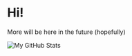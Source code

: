 # Hi!
More will be here in the future (hopefully)

![My GitHub Stats](https://github-readme-stats.vercel.app/api?username=Nv7-Github&show_icons=true&theme=dark)

